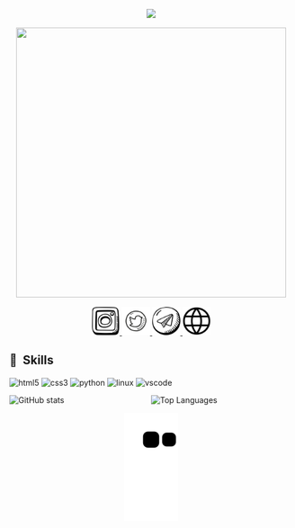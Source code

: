 <p align="center">
  <img src="https://capsule-render.vercel.app/api?text=Hey%20Everyone!%F0%9F%95%B9%EF%B8%8F&animation=fadeIn&type=waving&color=gradient&height=100" />
</p>

<p align="center">
  <a href="https://giphy.com/gifs/naruto-manga-ADSJHOoIvyjKM">
    <img src="https://giphy.com/embed/ADSJHOoIvyjKM" width="480" height="480" frameBorder="0" class="giphy-embed" allowFullScreen></img>
  </a>
</p>


<p align="center">
  <a href="https://www.instagram.com/_rmnaf/">
    <img height="50" src="insta.png" />
  </a>
  <a href="https://www.twitter.com/_rmnaf7/">
    <img height="50" src="twitter.png" />
  </a>
  <a href="https://t.me/devnull9">
    <img height="50" src="tg.png" />
  </a>
  <a href="https://ArmanCollab.github.io">
    <img height="50" src="web.png" />
  </a>
</p>

<h2> 🚀 &nbsp;Skills</h2>
<p align="left">
  <img src="https://cdn.jsdelivr.net/gh/devicons/devicon/icons/html5/html5-original.svg" alt="html5" width="45" height="45" align="center" />
  <img src="https://cdn.jsdelivr.net/gh/devicons/devicon/icons/css3/css3-original.svg" alt="css3" width="45" height="45" align="center" />
  <img src="https://cdn.jsdelivr.net/gh/devicons/devicon/icons/python/python-original.svg" alt="python" width="45" height="45" align="center" />
  <img src="https://cdn.jsdelivr.net/gh/devicons/devicon/icons/linux/linux-original.svg" alt="linux" width="45" height="45" align="center" />
  <img src="https://cdn.jsdelivr.net/gh/devicons/devicon/icons/vscode/vscode-original.svg" alt="vscode" width="45" height="45" align="center" />
</p>

<div style="display: flex;">
  <div style="flex: 1;">
    <img src="https://github-readme-stats.vercel.app/api?username=Armancollab&show_icons=true&theme=radical" alt="GitHub stats" style="width: 100%; height: auto;">
  </div>
  <div style="flex: 1;">
    <img src="https://github-readme-stats.vercel.app/api/top-langs/?username=Armancollab" alt="Top Languages" style="width: 100%; height: auto;">
  </div>
</div>


<p align="center">
  <img src="https://github.com/Armancollab/Armancollab/blob/output/github-contribution-grid-snake.svg" alt="Snake animation" />
</p>
